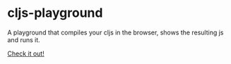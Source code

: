 # cljs-playground

A playground that compiles your cljs in the browser, shows the resulting js and runs it.

[Check it out!](https://torgeir.github.io/cljs-playground/public/)
